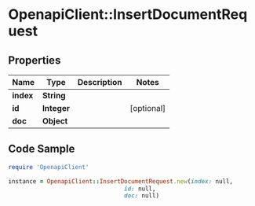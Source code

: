 # OpenapiClient::InsertDocumentRequest

## Properties

Name | Type | Description | Notes
------------ | ------------- | ------------- | -------------
**index** | **String** |  | 
**id** | **Integer** |  | [optional] 
**doc** | **Object** |  | 

## Code Sample

```ruby
require 'OpenapiClient'

instance = OpenapiClient::InsertDocumentRequest.new(index: null,
                                 id: null,
                                 doc: null)
```



